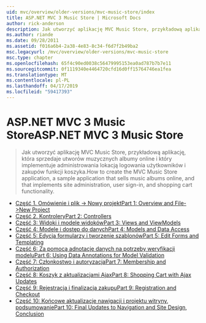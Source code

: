 ```yaml
---
uid: mvc/overview/older-versions/mvc-music-store/index
title: ASP.NET MVC 3 Music Store | Microsoft Docs
author: rick-anderson
description: Jak utworzyć aplikację MVC Music Store, przykładową aplikację, która sprzedaje utworów muzycznych albumy online i implementującej administrowania lokacją w użytkownika logowania...
ms.author: riande
ms.date: 09/28/2011
ms.assetid: f016a6b4-2a38-4e83-8c34-f6d7f2b49ba2
msc.legacyurl: /mvc/overview/older-versions/mvc-music-store
msc.type: chapter
ms.openlocfilehash: 65f4c90ed0038c56479995153ea0ad787b7b7e11
ms.sourcegitcommit: 0f1119340e4464720cfd16d0ff15764746ea1fea
ms.translationtype: MT
ms.contentlocale: pl-PL
ms.lasthandoff: 04/17/2019
ms.locfileid: "59417393"
---
```

# <a name="aspnet-mvc-3-music-store"></a><span data-ttu-id="da913-103">ASP.NET MVC 3 Music Store</span><span class="sxs-lookup"><span data-stu-id="da913-103">ASP.NET MVC 3 Music Store</span></span>

> <span data-ttu-id="da913-104">Jak utworzyć aplikację MVC Music Store, przykładową aplikację, która sprzedaje utworów muzycznych albumy online i który implementuje administrowania lokacją logowania użytkowników i zakupów funkcji koszyka.</span><span class="sxs-lookup"><span data-stu-id="da913-104">How to create the MVC Music Store application, a sample application that sells music albums online, and that implements site administration, user sign-in, and shopping cart functionality.</span></span>


- [<span data-ttu-id="da913-105">Część 1. Omówienie i plik -> Nowy projekt</span><span class="sxs-lookup"><span data-stu-id="da913-105">Part 1: Overview and File->New Project</span></span>](mvc-music-store-part-1.md)
- [<span data-ttu-id="da913-106">Część 2. Kontrolery</span><span class="sxs-lookup"><span data-stu-id="da913-106">Part 2: Controllers</span></span>](mvc-music-store-part-2.md)
- [<span data-ttu-id="da913-107">Część 3: Widoki i modele widoków</span><span class="sxs-lookup"><span data-stu-id="da913-107">Part 3: Views and ViewModels</span></span>](mvc-music-store-part-3.md)
- [<span data-ttu-id="da913-108">Część 4: Modele i dostęp do danych</span><span class="sxs-lookup"><span data-stu-id="da913-108">Part 4: Models and Data Access</span></span>](mvc-music-store-part-4.md)
- [<span data-ttu-id="da913-109">Część 5: Edycja formularzy i tworzenie szablonów</span><span class="sxs-lookup"><span data-stu-id="da913-109">Part 5: Edit Forms and Templating</span></span>](mvc-music-store-part-5.md)
- [<span data-ttu-id="da913-110">Część 6: Za pomocą adnotacje danych na potrzeby weryfikacji modelu</span><span class="sxs-lookup"><span data-stu-id="da913-110">Part 6: Using Data Annotations for Model Validation</span></span>](mvc-music-store-part-6.md)
- [<span data-ttu-id="da913-111">Część 7: Członkostwo i autoryzacja</span><span class="sxs-lookup"><span data-stu-id="da913-111">Part 7: Membership and Authorization</span></span>](mvc-music-store-part-7.md)
- [<span data-ttu-id="da913-112">Część 8: Koszyk z aktualizacjami Ajax</span><span class="sxs-lookup"><span data-stu-id="da913-112">Part 8: Shopping Cart with Ajax Updates</span></span>](mvc-music-store-part-8.md)
- [<span data-ttu-id="da913-113">Część 9: Rejestracja i finalizacja zakupu</span><span class="sxs-lookup"><span data-stu-id="da913-113">Part 9: Registration and Checkout</span></span>](mvc-music-store-part-9.md)
- [<span data-ttu-id="da913-114">Część 10: Końcowe aktualizacje nawigacji i projektu witryny, podsumowanie</span><span class="sxs-lookup"><span data-stu-id="da913-114">Part 10: Final Updates to Navigation and Site Design, Conclusion</span></span>](mvc-music-store-part-10.md)
